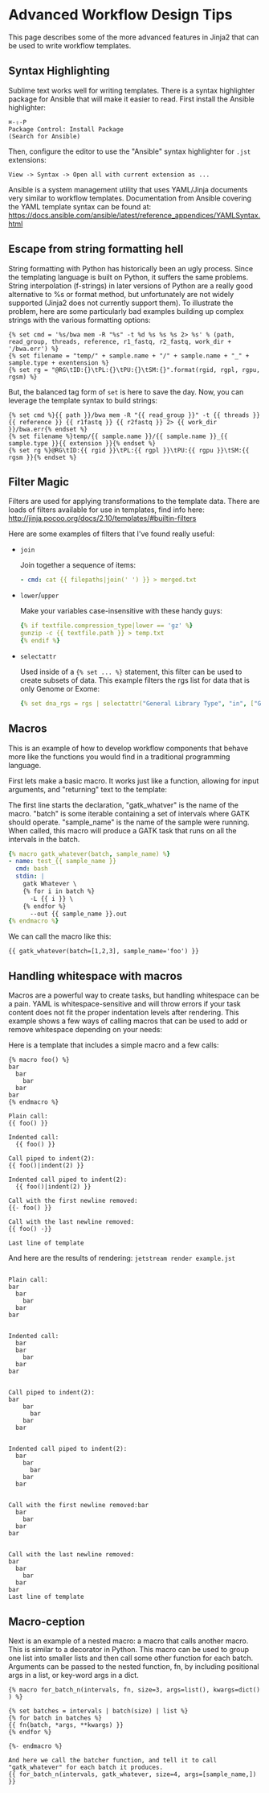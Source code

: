 # Advanced Workflow Design Tips


This page describes some of the more advanced features in Jinja2 that
can be used to write workflow templates.


## Syntax Highlighting

Sublime text works well for writing templates. There is a syntax highlighter 
package for Ansible that will make it easier to read. First install the Ansible
highlighter:

```
⌘-⇧-P
Package Control: Install Package
(Search for Ansible)
```

Then, configure the editor to use the "Ansible" syntax highlighter for `.jst` 
extensions:

`View -> Syntax -> Open all with current extension as ...`

Ansible is a system management utility that uses YAML/Jinja documents very 
similar to workflow templates. Documentation from Ansible covering the YAML 
template syntax can be found at: 
https://docs.ansible.com/ansible/latest/reference_appendices/YAMLSyntax.html


## Escape from string formatting hell

String formatting with Python has historically been an ugly process. Since the
templating language is built on Python, it suffers the same problems. String 
interpolation (f-strings) in later versions of Python are a really good 
alternative to %s or format method, but unfortunately are not widely supported 
(Jinja2 does not currently support them). To illustrate the problem, here are
some particularly bad examples building up complex strings with the various 
formatting options:

```
{% set cmd = '%s/bwa mem -R "%s" -t %d %s %s %s 2> %s' % (path, read_group, threads, reference, r1_fastq, r2_fastq, work_dir + '/bwa.err') %}
{% set filename = "temp/" + sample.name + "/" + sample.name + "_" + sample.type + exentension %}
{% set rg = "@RG\tID:{}\tPL:{}\tPU:{}\tSM:{}".format(rgid, rgpl, rgpu, rgsm) %}

```

But, the balanced tag form of `set` is here to save the day. Now, you can 
leverage the template syntax to build strings:

```
{% set cmd %}{{ path }}/bwa mem -R "{{ read_group }}" -t {{ threads }} {{ reference }} {{ r1fastq }} {{ r2fastq }} 2> {{ work_dir }}/bwa.err{% endset %}
{% set filename %}temp/{{ sample.name }}/{{ sample.name }}_{{ sample.type }}{{ extension }}{% endset %}
{% set rg %}@RG\tID:{{ rgid }}\tPL:{{ rgpl }}\tPU:{{ rgpu }}\tSM:{{ rgsm }}{% endset %}
```


## Filter Magic

Filters are used for applying transformations to the template data.
There are loads of filters available for use in templates, find info
here: http://jinja.pocoo.org/docs/2.10/templates/#builtin-filters

Here are some examples of filters that I've found really useful:

- `join`

  Join together a sequence of items:

  ```yaml
  - cmd: cat {{ filepaths|join(' ') }} > merged.txt
  ```

- `lower`/`upper`
  
  Make your variables case-insensitive with these handy guys:
  
  ```yaml
  {% if textfile.compression_type|lower == 'gz' %}
  gunzip -c {{ textfile.path }} > temp.txt
  {% endif %}
  ```
  
- `selectattr`

  Used inside of a `{% set ... %}` statement, this filter can be used to
  create subsets of data. This example filters the rgs list for data that 
  is only Genome or Exome:

  ```yaml
  {% set dna_rgs = rgs | selectattr("General Library Type", "in", ["Genome", "Exome]) %}
  ```

## Macros

This is an example of how to develop workflow components that behave
more like the functions you would find in a traditional programming
language.

First lets make a basic macro. It works just like a function, allowing
for input arguments, and "returning" text to the template:

The first line starts the declaration, "gatk\_whatver" is the name of
the macro. "batch" is some iterable containing a set of intervals where
GATK should operate. "sample\_name" is the name of the sample were
running. When called, this macro will produce a GATK task that runs on
all the intervals in the batch.

```yaml
{% macro gatk_whatever(batch, sample_name) %}
- name: test_{{ sample_name }}
  cmd: bash
  stdin: |
    gatk Whatever \
    {% for i in batch %}
      -L {{ i }} \
    {% endfor %}
      --out {{ sample_name }}.out
{% endmacro %}
```

We can call the macro like this:

``` sourceCode yaml
{{ gatk_whatever(batch=[1,2,3], sample_name='foo') }}
```

## Handling whitespace with macros

Macros are a powerful way to create tasks, but handling whitespace can be a pain.
YAML is whitespace-sensitive and will throw errors if your task content does not
fit the proper indentation levels after rendering. This example shows a few ways
of calling macros that can be used to add or remove whitespace depending on your 
needs:

Here is a template that includes a simple macro and a few calls:

```
{% macro foo() %}
bar
  bar
    bar
  bar
bar
{% endmacro %}

Plain call:
{{ foo() }}

Indented call:
  {{ foo() }}

Call piped to indent(2):
{{ foo()|indent(2) }}

Indented call piped to indent(2):
  {{ foo()|indent(2) }}

Call with the first newline removed:
{{- foo() }}

Call with the last newline removed:
{{ foo() -}}

Last line of template
```

And here are the results of rendering: `jetstream render example.jst`

```

Plain call:
bar
  bar
    bar
  bar
bar


Indented call:
  bar
  bar
    bar
  bar
bar


Call piped to indent(2):
bar
    bar
      bar
    bar
  bar


Indented call piped to indent(2):
  bar
    bar
      bar
    bar
  bar


Call with the first newline removed:bar
  bar
    bar
  bar
bar


Call with the last newline removed:
bar
  bar
    bar
  bar
bar
Last line of template
```

## Macro-ception

Next is an example of a nested macro: a macro that calls another macro.
This is similar to a decorator in Python. This macro can be used to
group one list into smaller lists and then call some other function for
each batch. Arguments can be passed to the nested function, fn, by
including positional args in a list, or key-word args in a
dict.

``` sourceCode yaml
{% macro for_batch_n(intervals, fn, size=3, args=list(), kwargs=dict() ) %}

{% set batches = intervals | batch(size) | list %}
{% for batch in batches %}
{{ fn(batch, *args, **kwargs) }}
{% endfor %}

{%- endmacro %}

And here we call the batcher function, and tell it to call
"gatk_whatever" for each batch it produces.
```

``` sourceCode yaml
{{ for_batch_n(intervals, gatk_whatever, size=4, args=[sample_name,]) }}
```
